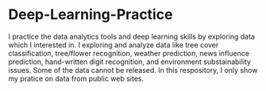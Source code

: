 # Deep-Learning-Practice

I practice the data analytics tools and deep learning skills by exploring data which I interested in. I exploring and analyze data like tree cover classification, tree/flower recognition, weather prediction, news influence prediction, hand-written digit recognition, and environment substainability issues. Some of the data cannot be released. In this respository, I only show my pratice on data from public web sites. 

